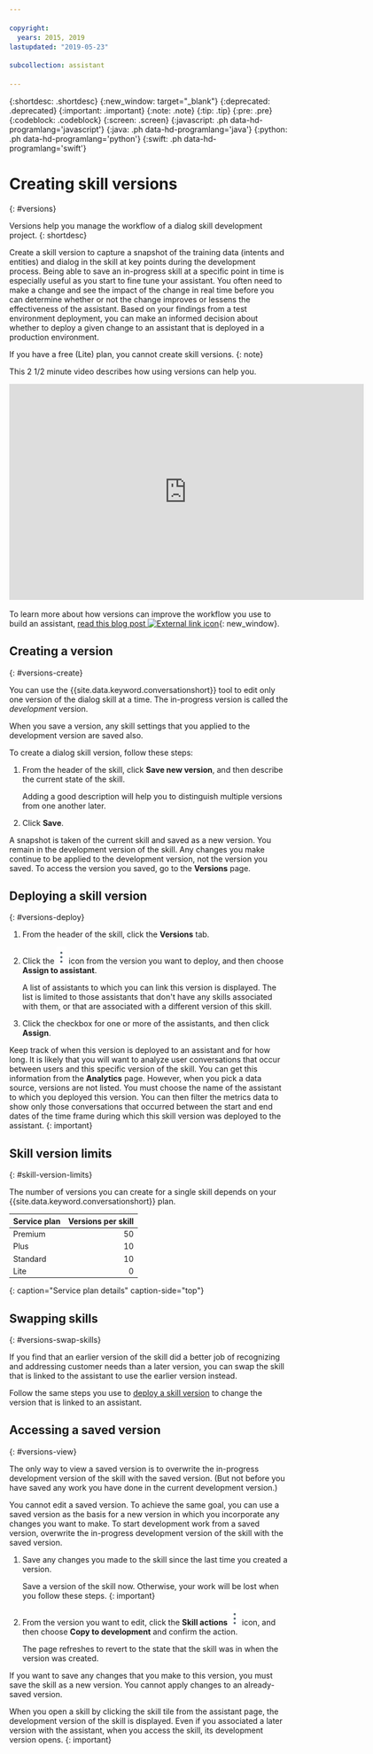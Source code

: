 ```yaml
---

copyright:
  years: 2015, 2019
lastupdated: "2019-05-23"

subcollection: assistant

---
```


{:shortdesc: .shortdesc}
{:new_window: target="_blank"}
{:deprecated: .deprecated}
{:important: .important}
{:note: .note}
{:tip: .tip}
{:pre: .pre}
{:codeblock: .codeblock}
{:screen: .screen}
{:javascript: .ph data-hd-programlang='javascript'}
{:java: .ph data-hd-programlang='java'}
{:python: .ph data-hd-programlang='python'}
{:swift: .ph data-hd-programlang='swift'}

# Creating skill versions
{: #versions}

Versions help you manage the workflow of a dialog skill development project.
{: shortdesc}

Create a skill version to capture a snapshot of the training data (intents and entities) and dialog in the skill at key points during the development process. Being able to save an in-progress skill at a specific point in time is especially useful as you start to fine tune your assistant. You often need to make a change and see the impact of the change in real time before you can determine whether or not the change improves or lessens the effectiveness of the assistant. Based on your findings from a test environment deployment, you can make an informed decision about whether to deploy a given change to an assistant that is deployed in a production environment.

If you have a free (Lite) plan, you cannot create skill versions.
{: note}

This 2 1/2 minute video describes how using versions can help you.

<iframe class="embed-responsive-item" id="youtubeplayer" title="Creating skill versions" type="text/html" width="640" height="390" src="https://www.youtube.com/embed/FDolnBxvcZ8" frameborder="0" webkitallowfullscreen mozallowfullscreen allowfullscreen> </iframe>

To learn more about how versions can improve the workflow you use to build an assistant, [read this blog post ![External link icon](../../icons/launch-glyph.svg "External link icon")](https://medium.com/ibm-watson/watson-assistant-versions-announcement-d60869b1f5f){: new_window}.

## Creating a version
{: #versions-create}

You can use the {{site.data.keyword.conversationshort}} tool to edit only one version of the dialog skill at a time. The in-progress version is called the *development* version.

When you save a version, any skill settings that you applied to the development version are saved also.

To create a dialog skill version, follow these steps:

1.  From the header of the skill, click **Save new version**, and then describe the current state of the skill.

    Adding a good description will help you to distinguish multiple versions from one another later.

1.  Click **Save**.

A snapshot is taken of the current skill and saved as a new version. You remain in the development version of the skill. Any changes you make continue to be applied to the development version, not the version you saved. To access the version you saved, go to the **Versions** page.

## Deploying a skill version
{: #versions-deploy}

1.  From the header of the skill, click the **Versions** tab.
1.  Click the ![Click to view actions](images/kebab-react.png) icon from the version you want to deploy, and then choose **Assign to assistant**.

    A list of assistants to which you can link this version is displayed. The list is limited to those assistants that don't have any skills associated with them, or that are associated with a different version of this skill.
1.  Click the checkbox for one or more of the assistants, and then click **Assign**.

Keep track of when this version is deployed to an assistant and for how long. It is likely that you will want to analyze user conversations that occur between users and this specific version of the skill. You can get this information from the **Analytics** page. However, when you pick a data source, versions are not listed. You must choose the name of the assistant to which you deployed this version. You can then filter the metrics data to show only those conversations that occurred between the start and end dates of the time frame during which this skill version was deployed to the assistant.
{: important}

## Skill version limits
{: #skill-version-limits}

The number of versions you can create for a single skill depends on your {{site.data.keyword.conversationshort}} plan.

| Service plan     | Versions per skill |
|------------------|-------------------:|
| Premium          |                 50 |
| Plus             |                 10 |
| Standard         |                 10 |
| Lite             |                  0 |
{: caption="Service plan details" caption-side="top"}

## Swapping skills
{: #versions-swap-skills}

If you find that an earlier version of the skill did a better job of recognizing and addressing customer needs than a later version, you can swap the skill that is linked to the assistant to use the earlier version instead.

Follow the same steps you use to [deploy a skill version](#versions-deploy) to change the version that is linked to an assistant.

## Accessing a saved version
{: #versions-view}

The only way to view a saved version is to overwrite the in-progress development version of the skill with the saved version. (But not before you have saved any work you have done in the current development version.)

You cannot edit a saved version. To achieve the same goal, you can use a saved version as the basis for a new version in which you incorporate any changes you want to make. To start development work from a saved version, overwrite the in-progress development version of the skill with the saved version.

1.  Save any changes you made to the skill since the last time you created a version.

    Save a version of the skill now. Otherwise, your work will be lost when you follow these steps.
    {: important}

1.  From the version you want to edit, click the **Skill actions** ![Skill actions](images/kebab-react.png) icon, and then choose **Copy to development** and confirm the action.

    The page refreshes to revert to the state that the skill was in when the version was created.

If you want to save any changes that you make to this version, you must save the skill as a new version. You cannot apply changes to an already-saved version.

When you open a skill by clicking the skill tile from the assistant page, the development version of the skill is displayed. Even if you associated a later version with the assistant, when you access the skill, its development version opens.
{: important}